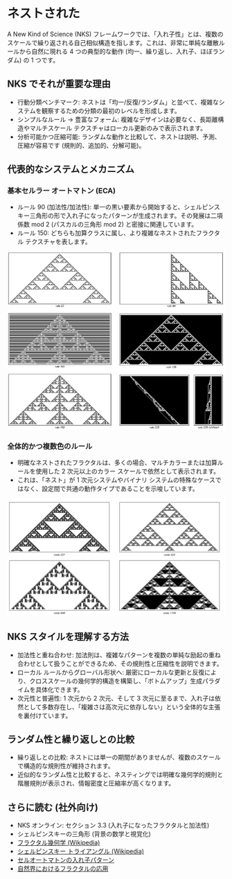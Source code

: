 # ネストされた

A New Kind of Science (NKS) フレームワークでは、「入れ子性」とは、複数のスケールで繰り返される自己相似構造を指します。これは、非常に単純な離散ルールから自然に現れる 4 つの典型的な動作 (均一、繰り返し、入れ子、ほぼランダム) の 1 つです。

## NKS でそれが重要な理由
- 行動分類ベンチマーク: ネストは「均一/反復/ランダム」と並べて、複雑なシステムを観察するための分類の最初のレベルを形成します。
- シンプルなルール → 豊富なフォーム: 複雑なデザインは必要なく、長距離構造やマルチスケール テクスチャはローカル更新のみで表示されます。
- 分析可能かつ圧縮可能: ランダムな動作と比較して、ネストは説明、予測、圧縮が容易です (規則的、追加的、分解可能)。

## 代表的なシステムとメカニズム

### 基本セルラー オートマトン (ECA)
- ルール 90 (加法性/加法性): 単一の黒い要素から開始すると、シェルピンスキー三角形の形で入れ子になったパターンが生成されます。その発展は二項係数 mod 2 (パスカルの三角形 mod 2) と密接に関連しています。
- ルール 150: どちらも加算クラスに属し、より複雑なネストされたフラクタル テクスチャを表します。

![加法ルールを使用したネストされたフラクタル](../../images/chapter3/p58.png)

### 全体的かつ複数色のルール
- 明確なネストされたフラクタルは、多くの場合、マルチカラーまたは加算ルールを使用した 2 次元以上のカラー スケールで依然として表示されます。
- これは、「ネスト」が 1 次元システムやバイナリ システムの特殊なケースではなく、設定間で共通の動作タイプであることを示唆しています。

![複数色の合計ルールに基づくネスティング](../../images/chapter3/p63_2.png)

## NKS スタイルを理解する方法
- 加法性と重ね合わせ: 加法則は、複雑なパターンを複数の単純な励起の重ね合わせとして扱うことができるため、その規則性と圧縮性を説明できます。
- ローカル ルールからグローバル形状へ: 厳密にローカルな更新と反復により、クロススケールの幾何学的構造を構築し、「ボトムアップ」生成パラダイムを具体化できます。
- 次元性と普遍性: 1 次元から 2 次元、そして 3 次元に至るまで、入れ子は依然として多数存在し、「複雑さは高次元に依存しない」という全体的な主張を裏付けています。

## ランダム性と繰り返しとの比較
- 繰り返しとの比較: ネストには単一の期間がありませんが、複数のスケールで構造的な規則性が維持されます。
- 近似的なランダム性と比較すると、ネスティングでは明確な幾何学的規則と階層規則が表示され、情報密度と圧縮率が高くなります。

## さらに読む (社外向け)
- NKS オンライン: セクション 3.3 (入れ子になったフラクタルと加法性)
- シェルピンスキーの三角形 (背景の数学と視覚化)
- [フラクタル幾何学 (Wikipedia)](https://en.wikipedia.org/wiki/Fractal)
- [シェルピンスキー トライアングル (Wikipedia)](https://en.wikipedia.org/wiki/Sierpinski_triangle)
- [セルオートマトンの入れ子パターン](https://www.wolframscience.com/nksonline/section-3.3)
- [自然界におけるフラクタルの応用](https://en.wikipedia.org/wiki/Factals_in_nature)